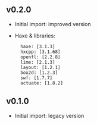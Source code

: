 
v0.2.0
------
- Initial import: improved version
- Haxe & libraries:

        haxe: [3.1.3]
        hxcpp: [3.1.68]
        openfl: [2.2.8]
        lime: [2.1.3]
        layout: [1.2.1]
        box2d: [1.2.3]
        swf: [1.7.7]
        actuate: [1.8.2]

        
v0.1.0
------
- Initial import: legacy version
